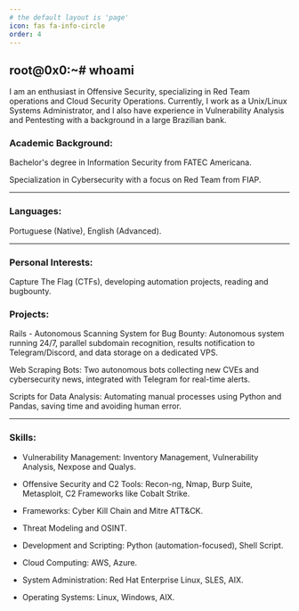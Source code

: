 ```yaml
---
# the default layout is 'page'
icon: fas fa-info-circle
order: 4
---
```


## root@0x0:~# whoami

I am an enthusiast in Offensive Security, specializing in Red Team operations and Cloud Security Operations. Currently, I work as a Unix/Linux Systems Administrator, and I also have experience in Vulnerability Analysis and Pentesting with a background in a large Brazilian bank.

### Academic Background:

Bachelor's degree in Information Security from FATEC Americana.

Specialization in Cybersecurity with a focus on Red Team from FIAP.

---

### Languages:
Portuguese (Native), English (Advanced).

---

### Personal Interests:
Capture The Flag (CTFs), developing automation projects, reading and bugbounty.

### Projects:
Rails - Autonomous Scanning System for Bug Bounty: Autonomous system running 24/7, parallel subdomain recognition, results notification to Telegram/Discord, and data storage on a dedicated VPS.

Web Scraping Bots: Two autonomous bots collecting new CVEs and cybersecurity news, integrated with Telegram for real-time alerts.
  
Scripts for Data Analysis: Automating manual processes using Python and Pandas, saving time and avoiding human error.

---

### Skills:
- Vulnerability Management: Inventory Management, Vulnerability Analysis, Nexpose and Qualys.

- Offensive Security and C2 Tools: Recon-ng, Nmap, Burp Suite, Metasploit, C2 Frameworks like Cobalt Strike.

- Frameworks: Cyber Kill Chain and Mitre ATT&CK.

- Threat Modeling and OSINT.

- Development and Scripting: Python (automation-focused), Shell Script.

- Cloud Computing: AWS, Azure.

- System Administration: Red Hat Enterprise Linux, SLES, AIX.

- Operating Systems: Linux, Windows, AIX.
